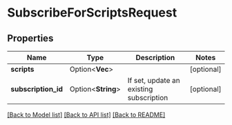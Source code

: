 # SubscribeForScriptsRequest

## Properties

| Name                | Type                    | Description                             | Notes      |
| ------------------- | ----------------------- | --------------------------------------- | ---------- |
| **scripts**         | Option<**Vec<String>**> |                                         | [optional] |
| **subscription_id** | Option<**String**>      | If set, update an existing subscription | [optional] |

[[Back to Model list]](../README.md#documentation-for-models) [[Back to API list]](../README.md#documentation-for-api-endpoints) [[Back to README]](../README.md)
